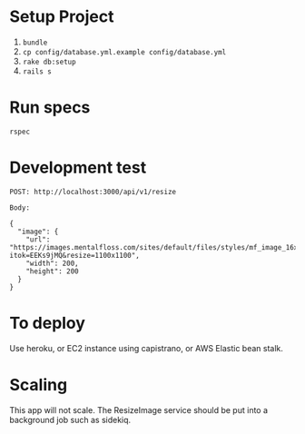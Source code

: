 # Setup Project

 1. `bundle`
 2. `cp config/database.yml.example config/database.yml`
 3. `rake db:setup`
 4. `rails s`

# Run specs
`rspec`

# Development test

```
POST: http://localhost:3000/api/v1/resize

Body:

{
  "image": {
    "url": "https://images.mentalfloss.com/sites/default/files/styles/mf_image_16x9/public/olly_0_0.jpg?itok=EEKs9jMQ&resize=1100x1100",
    "width": 200,
    "height": 200
  }
}
```

# To deploy

Use heroku, or EC2 instance using capistrano, or AWS Elastic bean stalk.

# Scaling

This app will not scale. The ResizeImage service should be put
into a background job such as sidekiq.

